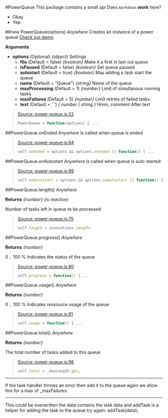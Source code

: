 #PowerQueue
This package contains a small api
Does `markdown` __work__ here?
* Okay
* Yep

##new PowerQueue(options)    *Anywhere*
Creates an instance of a power queue 
[Check out demo](http://power-queue-test.meteor.com/)

__Arguments__

* __options__  (Optional)  *{object}*
Settings
  * __filo__  (Default = false)  *{boolean}*
Make it a first in last out queue
  * __isPaused__  (Default = false)  *{boolean}*
Set queue paused
  * __autostart__  (Default = true)  *{boolean}*
May adding a task start the queue
  * __name__  (Default = "Queue")  *{string}*
Name of the queue
  * __maxProcessing__  (Default = 1)  *{number}*
Limit of simultanous running tasks
  * __maxFailures__  (Default = 5)  *{number}*
Limit retries of failed tasks
  * __text__  (Default = ' ')  *{ number | string }*
Hmm, comment
After text

> [Source: power-queue.js:22](power-queue.js#L22)
> ```js
> PowerQueue = function(options) { ...
> ```

##PowerQueue.onEnded    *Anywhere*
Is called when queue is ended

> [Source: power-queue.js:64](power-queue.js#L64)
> ```js
> self.onEnded = options && options.onEnded || function() { ...
> ```

##PowerQueue.onAutostart    *Anywhere*
Is called when queue is auto started

> [Source: power-queue.js:69](power-queue.js#L69)
> ```js
> self.onAutostart = options && options.onAutostart || function() { ...
> ```

##PowerQueue.length()    *Anywhere*

__Returns__  *{number}*  *(is reactive)*

Number of tasks left in queue to be processed

> [Source: power-queue.js:75](power-queue.js#L75)
> ```js
> self.length = invocations.length;
> ```

##PowerQueue.progress()    *Anywhere*

__Returns__  *{number}*

0 .. 100 % Indicates the status of the queue

> [Source: power-queue.js:80](power-queue.js#L80)
> ```js
> self.progress = function() { ...
> ```

##PowerQueue.usage()    *Anywhere*

__Returns__  *{number}*

0 .. 100 % Indicates ressource usage of the queue

> [Source: power-queue.js:91](power-queue.js#L91)
> ```js
> self.usage = function() { ...
> ```

##PowerQueue.total()    *Anywhere*

__Returns__  *{number}*

The total number of tasks added to this queue

> [Source: power-queue.js:98](power-queue.js#L98)
> ```js
> self.total = _maxLength.get;
> ```

---
If the task handler throws an error then add it to the queue again
we allow this for a max of _maxFailures

---
This could be overwritten the data contains the task data and addTask
is a helper for adding the task to the queue
try again: addTask(data);
